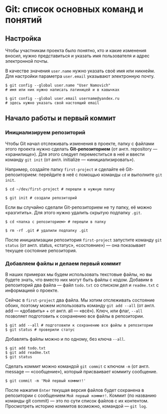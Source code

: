 
# Git: список основных команд и понятий

## Настройка

Чтобы участникам проекта было понятно, кто и какие изменения вносил, нужно представиться и указать имя пользователя и адрес электронной почты.

В качестве значения `user.name` нужно указать своё имя или никнейм. Для настройки параметра `user.email` указывают электронную почту.

```
$ git config --global user.name "User Namovich"
# имя или ник нужно написать латиницей и в кавычках

$ git config --global user.email username@yandex.ru
# здесь нужно указать свой настоящий email
```

## Начало работы и первый коммит
### Инициализируем репозиторий
Чтобы Git начал отслеживать изменения в проекте, папку с файлами этого проекта нужно сделать **Git-репозиторием** (от англ. repository — «хранилище»). Для этого следует переместиться в неё и ввести команду `git init` (от англ. initialize — «инициализировать»).

Например, создайте папку `first-project` и сделайте её Git-репозиторием: перейдите в неё с помощью команды `cd` и выполните `git init`.

```
$ cd ~/dev/first-project # перешли в нужную папку

$ git init # создали репозиторий
```

Если вы случайно сделали Git-репозиторием не ту папку, её можно «разгитить». Для этого нужно удалить скрытую подпапку `.git`.

```
$ cd <папка с репозиторием> # перешли в папку

$ rm -rf .git # удалили подпапку .git
```

После инициализации репозитория `first-project` запустите команду `git status` (от англ. status, «статус», «состояние») — она показывает текущее состояние репозитория.

### Добавляем файлы и делаем первый коммит

В наших примерах мы будем использовать текстовые файлы, но вы будете знать, что вместо них могут быть файлы с кодом.
Добавим в репозиторий два файла — файл `todo.txt` со списком дел и `readme.txt` с информацией о проекте.

Сейчас в `first-project` два файла. Мы хотим отслеживать состояние обоих, поэтому можем использовать команду `git add --all` (от англ. add — «добавить» + от англ. all — «всё»). Ключ, или флаг, `--all` позволяет подготовить к сохранению все файлы в репозитории.

```
$ git add --all # подготовили к сохранению все файлы в репозитории
$ git status # проверили статус
```

Добавлять файлы можно и по одному, без ключа `--all`.

```
$ git add todo.txt
$ git add readme.txt
$ git status 
```

Сделать коммит можно командой `git commit` c ключом `-m` (от англ. message — «сообщение»), который присваивает коммиту сообщение.

```
$ git commit -m 'Мой первый коммит!'
```

После нажатия `Enter` текущая версия файлов будет сохранена в репозитории с сообщением `Мой первый коммит!`. Коммит (по названию команды git commit) — это по сути список файлов с их контентом.
Просмотреть историю коммитов возможно, командой — `git log`.